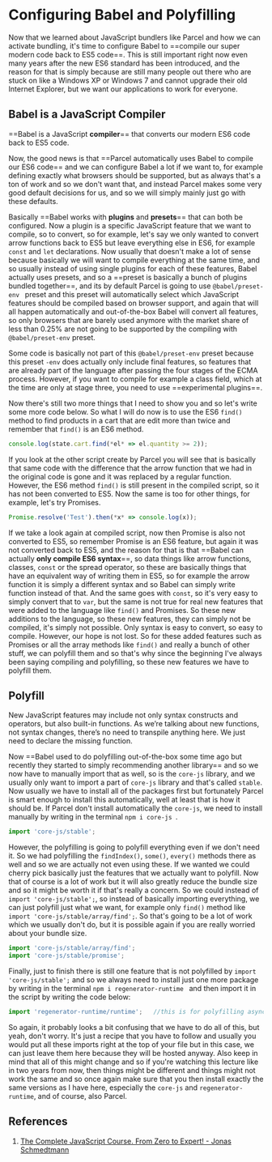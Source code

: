 # Configuring Babel and Polyfilling

Now that we learned about JavaScript bundlers like Parcel and how we can activate bundling, it's time to configure Babel to ==compile our super modern code back to ES5 code==. This is still important right now even many years after the new ES6 standard has been introduced, and the reason for that is simply because are still many people out there who are stuck on like a Windows XP or Windows 7 and cannot upgrade their old Internet Explorer, but we want our applications to work for everyone.

## Babel is a JavaScript Compiler

==Babel is a JavaScript **compiler**== that converts our modern ES6 code back to ES5 code.

Now, the good news is that ==Parcel automatically uses Babel to compile our ES6 code== and we can configure Babel a lot if we want to, for example defining exactly what browsers should be supported, but as always that's a ton of work and so we don't want that, and instead Parcel makes some very good default decisions for us, and so we will simply mainly just go with these defaults.

Basically ==Babel works with **plugins** and **presets**== that can both be configured. Now a plugin is a specific JavaScript feature that we want to compile, so to convert, so for example, let's say we only wanted to convert arrow functions back to ES5 but leave everything else in ES6, for example ```const``` and ```let``` declarations. Now usually that doesn't make a lot of sense because basically we will want to compile everything at the same time, and so usually instead of using single plugins for each of these features, Babel actually uses presets, and so a ==preset is basically a bunch of plugins bundled together==, and its by default Parcel is going to use `@babel/preset-env ` preset and this preset will automatically select which JavaScript features should be compiled based on browser support, and again that will all happen automatically and out-of-the-box Babel will convert all features, so only browsers that are barely used anymore with the market share of less than 0.25% are not going to be supported by the compiling with `@babel/preset-env` preset.

Some code is basically not part of this `@babel/preset-env` preset because this preset `-env` does actually only include final features, so features that are already part of the language after passing the four stages of the ECMA process. However, if you want to compile for example a class field, which at the time are only at stage three, you need to use ==experimental plugins==.

Now there's still two more things that I need to show you and so let's write some more code below. So what I will do now is to use the ES6 `find()` method to find products in a cart that are edit more than twice and remember that `find()` is an ES6 method.

```js
console.log(state.cart.find(*el* => el.quantity >= 2));
```

If you look at the other script create by Parcel you will see that is basically that same code with the difference that the arrow function that we had in the original code is gone and it was replaced by a regular function. However, the ES6 method `find()` is still present in the compiled script, so it has not been converted to ES5. Now the same is too for other things, for example, let's try Promises.

```js
Promise.resolve('Test').then(*x* => console.log(x));
```

If we take a look again at compiled script, now then Promise is also not converted to ES5, so remember Promise is an ES6 feature, but again it was not converted back to ES5, and the reason for that is that ==Babel can actually **only compile ES6 syntax**==, so data things like arrow functions, classes, `const` or the spread operator, so these are basically things that have an equivalent way of writing them in ES5, so for example the arrow function it is simply a different syntax and so Babel can simply write function instead of that. And the same goes with `const`, so it's very easy to simply convert that to `var`, but the same is not true for real new features that were added to the language like `find()` and Promises. So these new additions to the language, so these new features, they can simply not be compiled, it's simply not possible. Only syntax is easy to convert, so easy to compile. However, our hope is not lost. So for these added features such as Promises or all the array methods like `find()` and really a bunch of other stuff, we can polyfill them and so that's why since the beginning I've always been saying compiling and polyfilling, so these new features we have to polyfill them.

## Polyfill

New JavaScript features may include not only syntax constructs and operators, but also built-in functions. As we’re talking about new functions, not syntax changes, there’s no need to transpile anything here. We just need to declare the missing function.

Now ==Babel used to do polyfilling out-of-the-box some time ago but recently they started to simply recommending another library== and so we now have to manually import that as well, so is the `core-js` library, and we usually only want to import a part of `core-js` library and that's called `stable`. Now usually we have to install all of the packages first but fortunately Parcel is smart enough to install this automatically, well at least that is how it should be. If Parcel don't install automatically the `core-js`, we need to install manually by writing in the terminal `npm i core-js `.

```js
import 'core-js/stable';
```

However, the polyfilling is going to polyfill everything even if we don't need it. So we had polyfilling the `findIndex()`, `some()`, `every()` methods there as well and so we are actually not even using these. If we wanted we could cherry pick basically just the features that we actually want to polyfill. Now that of course is a lot of work but it will also greatly reduce the bundle size and so it might be worth it if that's really a concern. So we could instead of `import 'core-js/stable';`,  so instead of basically importing everything, we can just polyfill just what we want, for example only `find()` method like `import 'core-js/stable/array/find';`. So that's going to be a lot of work which we usually don't do, but it is possible again if you are really worried about your bundle size.

```js
import 'core-js/stable/array/find';
import 'core-js/stable/promise';
```

Finally, just to finish there is still one feature that is not polyfilled by `import 'core-js/stable';` and so we always need to install just one more package by writing in the terminal `npm i regenerator-runtime ` and then import it in the script by writing the code below:

```js
import 'regenerator-runtime/runtime';   //this is for polyfilling async functions.
```

So again, it probably looks a bit confusing that we have to do all of this, but yeah, don't worry. It's just a recipe that you have to follow and usually you would put all these imports right at the top of your file but in this case, we can just leave them here because they will be hosted anyway. Also keep in mind that all of this might change and so if you're watching this lecture like in two years from now, then things might be different and things might not work the same and so once again make sure that you then install exactly the same versions as I have here, especially the `core-js` and `regenerator-runtime`, and of course, also Parcel.

## References

1. [The Complete JavaScript Course. From Zero to Expert! - Jonas Schmedtmann](https://www.udemy.com/course/the-complete-javascript-course/?utm_source=adwords&utm_medium=udemyads&utm_campaign=JavaScript_v.PROF_la.EN_cc.ROWMTA-B_ti.6368&utm_content=deal4584&utm_term=_._ag_130756014153_._ad_558386196906_._kw__._de_c_._dm__._pl__._ti_dsa-774930039569_._li_1011789_._pd__._&matchtype=&gclid=CjwKCAjwiuuRBhBvEiwAFXKaNCuaAhZ8UB5kIldtb76eeAyfM0SUKeceBq3FKF24pNxDVe-_g0-DPxoCnWwQAvD_BwE)

